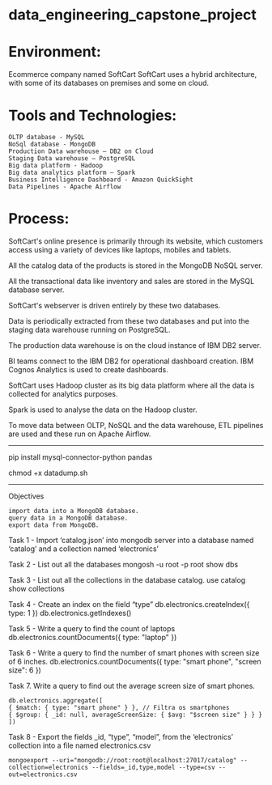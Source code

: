 # data_engineering_capstone_project


# Environment:

Ecommerce company named SoftCart
SoftCart uses a hybrid architecture, with some of its databases on premises and some on cloud.

# Tools and Technologies:

    OLTP database - MySQL
    NoSql database - MongoDB
    Production Data warehouse – DB2 on Cloud
    Staging Data warehouse – PostgreSQL
    Big data platform - Hadoop
    Big data analytics platform – Spark
    Business Intelligence Dashboard - Amazon QuickSight 
    Data Pipelines - Apache Airflow

# Process:

SoftCart's online presence is primarily through its website, which customers access using a variety of devices like laptops, mobiles and tablets.

All the catalog data of the products is stored in the MongoDB NoSQL server.

All the transactional data like inventory and sales are stored in the MySQL database server.

SoftCart's webserver is driven entirely by these two databases.

Data is periodically extracted from these two databases and put into the staging data warehouse running on PostgreSQL.

The production data warehouse is on the cloud instance of IBM DB2 server.

BI teams connect to the IBM DB2 for operational dashboard creation. IBM Cognos Analytics is used to create dashboards.

SoftCart uses Hadoop cluster as its big data platform where all the data is collected for analytics purposes.

Spark is used to analyse the data on the Hadoop cluster.

To move data between OLTP, NoSQL and the data warehouse, ETL pipelines are used and these run on Apache Airflow.




---------------------
pip install mysql-connector-python pandas


chmod +x datadump.sh

-----------------------

Objectives


    import data into a MongoDB database.
    query data in a MongoDB database.
    export data from MongoDB.

Task 1 - Import ‘catalog.json’ into mongodb server into a database named ‘catalog’ and a collection named ‘electronics’

Task 2 - List out all the databases
    mongosh -u root -p root 
    show dbs

Task 3 - List out all the collections in the database catalog.
    use catalog
    show collections

Task 4 - Create an index on the field “type”
    db.electronics.createIndex({ type: 1 })
    db.electronics.getIndexes()

Task 5 - Write a query to find the count of laptops
    db.electronics.countDocuments({ type: "laptop" })

Task 6 - Write a query to find the number of smart phones with screen size of 6 inches.
    db.electronics.countDocuments({ type: "smart phone", "screen size": 6 })

Task 7. Write a query to find out the average screen size of smart phones.

    db.electronics.aggregate([
    { $match: { type: "smart phone" } }, // Filtra os smartphones
    { $group: { _id: null, averageScreenSize: { $avg: "$screen size" } } }
    ])

Task 8 - Export the fields _id, “type”, “model”, from the ‘electronics’ collection into a file named electronics.csv

    mongoexport --uri="mongodb://root:root@localhost:27017/catalog" --collection=electronics --fields=_id,type,model --type=csv --out=electronics.csv

